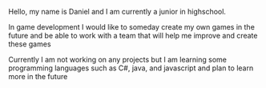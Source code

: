 Hello, my name is Daniel and I am currently a junior in highschool.

In game development I would like to someday create my own games in the 
future and be able to work with a team that will help me improve and 
create these games

Currently I am not working on any projects but I am learning some 
programming languages such as C#, java, and javascript and plan to 
learn more in the future
